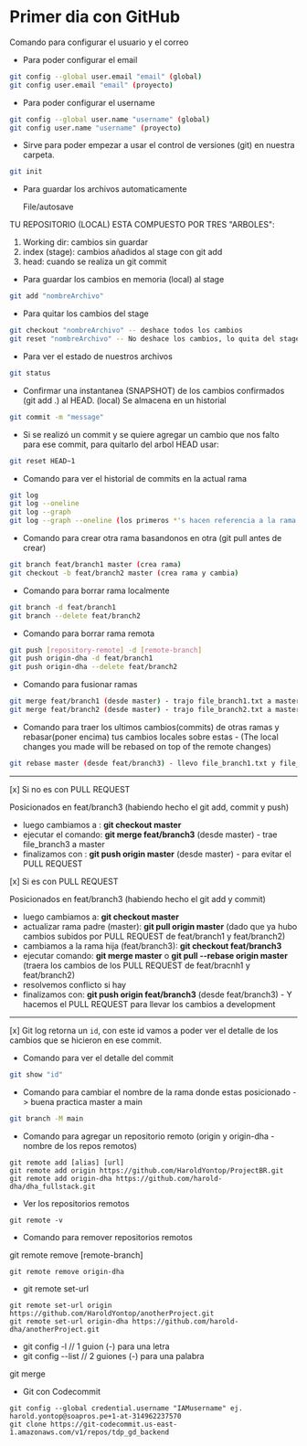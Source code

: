# Primer dia con GitHub

Comando para configurar el usuario y el correo

* Para poder configurar el email

```bash
git config --global user.email "email" (global)
git config user.email "email" (proyecto)
```

* Para poder configurar el username

```bash
git config --global user.name "username" (global)
git config user.name "username" (proyecto)
```

* Sirve para poder empezar a usar el control de versiones  (git) en nuestra carpeta.

```bash
git init
```

* Para guardar los archivos automaticamente

    File/autosave


TU REPOSITORIO (LOCAL) ESTA COMPUESTO POR TRES "ARBOLES":

1. Working dir: cambios sin guardar
2. index (stage): cambios añadidos al stage con git add 
3. head: cuando se realiza un git commit

* Para guardar los cambios en memoria (local) al stage

```bash
git add "nombreArchivo"
```
* Para quitar los cambios del stage

```bash
git checkout "nombreArchivo" -- deshace todos los cambios
git reset "nombreArchivo" -- No deshace los cambios, lo quita del stage (quita el git add)
```

* Para ver el estado de nuestros archivos

```bash
git status
```

* Confirmar una instantanea (SNAPSHOT) de los cambios confirmados (git add .) al HEAD. (local)
Se almacena en un historial 

```bash
git commit -m "message"
```

* Si se realizó un commit y se quiere agregar un cambio que nos falto para ese commit, para quitarlo del arbol HEAD usar:

```bash
git reset HEAD~1
```

* Comando para ver el historial de commits en la actual rama
```bash
git log
git log --oneline
git log --graph
git log --graph --oneline (los primeros *'s hacen referencia a la rama padre)
```
* Comando para crear otra rama basandonos en otra (git pull antes de crear)
```bash
git branch feat/branch1 master (crea rama)
git checkout -b feat/branch2 master (crea rama y cambia)
```

* Comando para borrar rama localmente
```bash
git branch -d feat/branch1
git branch --delete feat/branch2
```

* Comando para borrar rama remota
```bash
git push [repository-remote] -d [remote-branch]
git push origin-dha -d feat/branch1
git push origin-dha --delete feat/branch2
```

* Comando para fusionar ramas
```bash
git merge feat/branch1 (desde master) - trajo file_branch1.txt a master
git merge feat/branch2 (desde master) - trajo file_branch2.txt a master
```

* Comando para traer los ultimos cambios(commits) de otras ramas y rebasar(poner encima) tus cambios locales sobre estas  - (The local changes you made will be rebased on top of the remote changes)
```bash
git rebase master (desde feat/branch3) - llevo file_branch1.txt y file_branch2.txt a feat/branch3
```
---------------------------------------------------------------------------------------------------------------------------------------------------------
[x] Si no es con PULL REQUEST 
  
  Posicionados en feat/branch3 (habiendo hecho el git add, commit y push)
- luego cambiamos a :    **git checkout master**
- ejecutar el comando:    **git merge feat/branch3** (desde master) - trae file_branch3 a master
- finalizamos con :    **git push origin master** (desde master) - para evitar el PULL REQUEST

[x] Si es con PULL REQUEST
  
  Posicionados en feat/branch3 (habiendo hecho el git add y commit)
- luego cambiamos a:    **git checkout master**
- actualizar rama padre (master): **git pull origin master** 
  (dado que ya hubo cambios subidos por PULL REQUEST de feat/branch1 y feat/branch2) 
- cambiamos a la rama hija (feat/branch3): **git checkout feat/branch3**
- ejecutar comando: **git merge master** o **git pull --rebase origin master** (traera los cambios de los PULL REQUEST de feat/bracnh1 y feat/branch2)
- resolvemos conflicto si hay
- finalizamos con: **git push origin feat/branch3** (desde feat/branch3) - Y hacemos el PULL REQUEST para llevar los cambios a development

---------------------------------------------------------------------------------------------------------------------------------------------------------
[x] Git log retorna un `id`, con este id vamos a poder ver el detalle de los cambios que se hicieron en ese commit.

* Comando para ver el detalle del commit
```bash
git show "id"
```

* Comando para cambiar el nombre de la rama donde estas posicionado -> buena practica master a main
```bash
git branch -M main
```

* Comando para agregar un repositorio remoto (origin y origin-dha - nombre de los repos remotos)
```
git remote add [alias] [url]
git remote add origin https://github.com/HaroldYontop/ProjectBR.git
git remote add origin-dha https://github.com/harold-dha/dha_fullstack.git
```
* Ver los repositorios remotos
```
git remote -v
```
* Comando para remover repositorios remotos

git remote remove [remote-branch]
```
git remote remove origin-dha
```

* git remote set-url
```
git remote set-url origin https://github.com/HaroldYontop/anotherProject.git
git remote set-url origin-dha https://github.com/harold-dha/anotherProject.git
```
<!-- Probrando Comando -->
<!-- Probrando Comando from branch1 -->

* git config -l     // 1 guion (-) para una letra
* git config --list // 2 guiones (-) para una palabra

git merge 

* Git con Codecommit

```
git config --global credential.username "IAMusername" ej. harold.yontop@soapros.pe+1-at-314962237570
git clone https://git-codecommit.us-east-1.amazonaws.com/v1/repos/tdp_gd_backend
```
